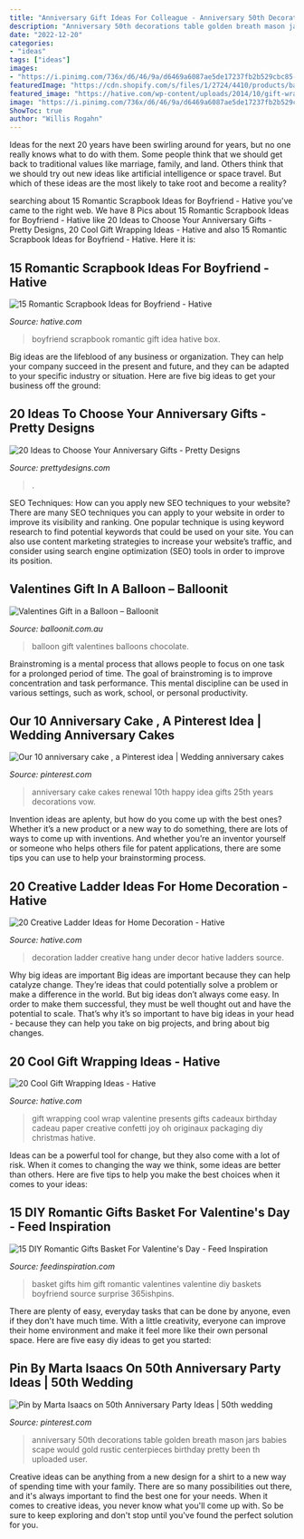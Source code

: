 ```yaml
---
title: "Anniversary Gift Ideas For Colleague - Anniversary 50th Decorations Table Golden Breath Mason Jars Babies Scape Would Gold Rustic Centerpieces Birthday Pretty Been Th Uploaded User"
description: "Anniversary 50th decorations table golden breath mason jars babies scape would gold rustic centerpieces birthday pretty been th uploaded user"
date: "2022-12-20"
categories:
- "ideas"
tags: ["ideas"]
images:
- "https://i.pinimg.com/736x/d6/46/9a/d6469a6087ae5de17237fb2b529cbc85---anniversary.jpg"
featuredImage: "https://cdn.shopify.com/s/files/1/2724/4410/products/balloon_it_balloon_gift_valentines_teddy_poodle_chocolate_champagne_love_cut_ideas_personalised_1024x.png?v=1579423018"
featured_image: "https://hative.com/wp-content/uploads/2014/10/gift-wrapping-ideas/18-cool-gift-wrapping-ideas.jpg"
image: "https://i.pinimg.com/736x/d6/46/9a/d6469a6087ae5de17237fb2b529cbc85---anniversary.jpg"
ShowToc: true
author: "Willis Rogahn"
---
```



Ideas for the next 20 years have been swirling around for years, but no one really knows what to do with them. Some people think that we should get back to traditional values like marriage, family, and land. Others think that we should try out new ideas like artificial intelligence or space travel. But which of these ideas are the most likely to take root and become a reality?

	

		
searching about 15 Romantic Scrapbook Ideas for Boyfriend - Hative you've came to the right web. We have 8 Pics about 15 Romantic Scrapbook Ideas for Boyfriend - Hative like 20 Ideas to Choose Your Anniversary Gifts - Pretty Designs, 20 Cool Gift Wrapping Ideas - Hative and also 15 Romantic Scrapbook Ideas for Boyfriend - Hative. Here it is:
		
    
## 15 Romantic Scrapbook Ideas For Boyfriend - Hative

<img loading=lazy src="https://hative.com/wp-content/uploads/2014/06/scrapbook-ideas-for-boyfriend/12-scrapbook-ideas-for-lovers.jpg" onerror="this.onerror=null;this.src='https://tse1.mm.bing.net/th?id=OIP.yiwNfX34iPyYoanmfhpJTwHaJ6&amp;pid=15.1';" alt="15 Romantic Scrapbook Ideas for Boyfriend - Hative">

_Source: hative.com_

>boyfriend scrapbook romantic gift idea hative box. 

	

Big ideas are the lifeblood of any business or organization. They can help your company succeed in the present and future, and they can be adapted to your specific industry or situation. Here are five big ideas to get your business off the ground: 

    
## 20 Ideas To Choose Your Anniversary Gifts - Pretty Designs

<img loading=lazy src="http://www.prettydesigns.com/wp-content/uploads/2015/06/Photo-Jar.jpg" onerror="this.onerror=null;this.src='https://tse2.mm.bing.net/th?id=OIP.QQvCbkCHR0Fo-0nNr9YVBAHaLH&amp;pid=15.1';" alt="20 Ideas to Choose Your Anniversary Gifts - Pretty Designs">

_Source: prettydesigns.com_

>. 

	

SEO Techniques: How can you apply new SEO techniques to your website?
There are many SEO techniques you can apply to your website in order to improve its visibility and ranking. One popular technique is using keyword research to find potential keywords that could be used on your site. You can also use content marketing strategies to increase your website’s traffic, and consider using search engine optimization (SEO) tools in order to improve its position.

    
## Valentines Gift In A Balloon – Balloonit

<img loading=lazy src="https://cdn.shopify.com/s/files/1/2724/4410/products/balloon_it_balloon_gift_valentines_teddy_poodle_chocolate_champagne_love_cut_ideas_personalised_1024x.png?v=1579423018" onerror="this.onerror=null;this.src='https://tse3.mm.bing.net/th?id=OIP.cyvWflg6KiYheledkiIDWQHaJ3&amp;pid=15.1';" alt="Valentines Gift in a Balloon – Balloonit">

_Source: balloonit.com.au_

>balloon gift valentines balloons chocolate. 

	

Brainstroming is a mental process that allows people to focus on one task for a prolonged period of time. The goal of brainstroming is to improve concentration and task performance. This mental discipline can be used in various settings, such as work, school, or personal productivity.

    
## Our 10 Anniversary Cake , A Pinterest Idea | Wedding Anniversary Cakes

<img loading=lazy src="https://i.pinimg.com/736x/d6/46/9a/d6469a6087ae5de17237fb2b529cbc85---anniversary.jpg" onerror="this.onerror=null;this.src='https://tse3.mm.bing.net/th?id=OIP.Xu1xq7QA_Vi6tsNG7GMczgHaNJ&amp;pid=15.1';" alt="Our 10 anniversary cake , a Pinterest idea | Wedding anniversary cakes">

_Source: pinterest.com_

>anniversary cake cakes renewal 10th happy idea gifts 25th years decorations vow. 

	

Invention ideas are aplenty, but how do you come up with the best ones? Whether it’s a new product or a new way to do something, there are lots of ways to come up with inventions. And whether you’re an inventor yourself or someone who helps others file for patent applications, there are some tips you can use to help your brainstorming process.

    
## 20 Creative Ladder Ideas For Home Decoration - Hative

<img loading=lazy src="https://hative.com/wp-content/uploads/2014/06/ladder-decor-ideas/20-ladder-decor-ideas.jpg" onerror="this.onerror=null;this.src='https://tse2.mm.bing.net/th?id=OIP.DnWg652kQc8FWCIogHUlCgHaLI&amp;pid=15.1';" alt="20 Creative Ladder Ideas for Home Decoration - Hative">

_Source: hative.com_

>decoration ladder creative hang under decor hative ladders source. 

	

Why big ideas are important
Big ideas are important because they can help catalyze change. They’re ideas that could potentially solve a problem or make a difference in the world. But big ideas don’t always come easy. In order to make them successful, they must be well thought out and have the potential to scale.
That’s why it’s so important to have big ideas in your head - because they can help you take on big projects, and bring about big changes.

    
## 20 Cool Gift Wrapping Ideas - Hative

<img loading=lazy src="https://hative.com/wp-content/uploads/2014/10/gift-wrapping-ideas/18-cool-gift-wrapping-ideas.jpg" onerror="this.onerror=null;this.src='https://tse1.mm.bing.net/th?id=OIP.y0RrePIHy3G-BNjv_nTHvAHaJ4&amp;pid=15.1';" alt="20 Cool Gift Wrapping Ideas - Hative">

_Source: hative.com_

>gift wrapping cool wrap valentine presents gifts cadeaux birthday cadeau paper creative confetti joy oh originaux packaging diy christmas hative. 

	

Ideas can be a powerful tool for change, but they also come with a lot of risk. When it comes to changing the way we think, some ideas are better than others. Here are five tips to help you make the best choices when it comes to your ideas: 

    
## 15 DIY Romantic Gifts Basket For Valentine&#039;s Day - Feed Inspiration

<img loading=lazy src="http://feedinspiration.com/wp-content/uploads/2017/01/Romantic-Valentines-Day-Gifts-for-Him.jpg" onerror="this.onerror=null;this.src='https://tse3.mm.bing.net/th?id=OIP.hfXVpLIR0k6h4_TtaSB1-wHaLH&amp;pid=15.1';" alt="15 DIY Romantic Gifts Basket For Valentine&#039;s Day - Feed Inspiration">

_Source: feedinspiration.com_

>basket gifts him gift romantic valentines valentine diy baskets boyfriend source surprise 365ishpins. 

	

There are plenty of easy, everyday tasks that can be done by anyone, even if they don't have much time. With a little creativity, everyone can improve their home environment and make it feel more like their own personal space. Here are five easy diy ideas to get you started: 

    
## Pin By Marta Isaacs On 50th Anniversary Party Ideas | 50th Wedding

<img loading=lazy src="https://i.pinimg.com/736x/78/9d/19/789d19fe55d97f8baa85e3003884096d.jpg" onerror="this.onerror=null;this.src='https://tse2.mm.bing.net/th?id=OIP.dBEi9eipHscy6Tsh7fftmwHaJ3&amp;pid=15.1';" alt="Pin by Marta Isaacs on 50th Anniversary Party Ideas | 50th wedding">

_Source: pinterest.com_

>anniversary 50th decorations table golden breath mason jars babies scape would gold rustic centerpieces birthday pretty been th uploaded user. 

	

Creative ideas can be anything from a new design for a shirt to a new way of spending time with your family. There are so many possibilities out there, and it's always important to find the best one for your needs. When it comes to creative ideas, you never know what you'll come up with. So be sure to keep exploring and don't stop until you've found the perfect solution for you.

